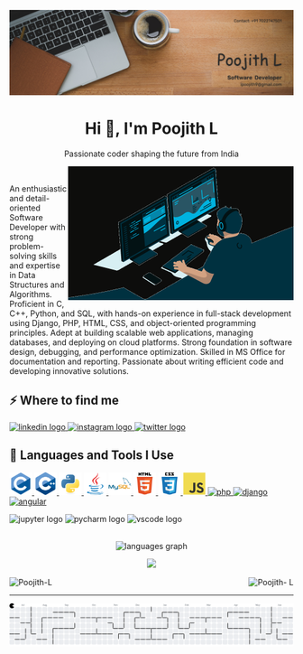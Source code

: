 ![](https://github.com/Poojith-L/Poojith-L/blob/main/Profile%20Banner.png)

<h1 align="center">Hi 👋, I'm Poojith L </h1>
<p align="center">Passionate coder shaping the future from India </p>

<img align="right" alt="coding" width="400" src="https://github.com/Poojith-L/Poojith-L/blob/main/Coding%20GIF.gif"><br/>
<p align="left">An enthusiastic and detail-oriented Software Developer with strong problem-solving skills and expertise in Data Structures and Algorithms. Proficient in C, C++, Python, and SQL, with hands-on experience in full-stack development using Django, PHP, HTML, CSS, and object-oriented programming principles. Adept at building scalable web applications, managing databases, and deploying on cloud platforms. Strong foundation in software design, debugging, and performance optimization. Skilled in MS Office for documentation and reporting. Passionate about writing efficient code and developing innovative solutions.</p>

<h2>⚡️ Where to find me</h2>
<div align="left">
  <a href="https://www.linkedin.com/in/poojith-l-321ba3288/"> 
  <img src="https://raw.githubusercontent.com/maurodesouza/profile-readme-generator/master/src/assets/icons/social/linkedin/default.svg" width="52" height="40" 
  alt="linkedin logo"/> </a>
  <a href="https://www.instagram.com/poojith.l/"> 
  <img src="https://raw.githubusercontent.com/maurodesouza/profile-readme-generator/master/src/assets/icons/social/instagram/default.svg" width="52" height="40" 
  alt="instagram logo"/> </a>
  <a href="https://x.com/poojith_l"> <img src="https://raw.githubusercontent.com/maurodesouza/profile-readme-generator/master/src/assets/icons/social/twitter/default.svg" 
  width="52" height="40" alt="twitter logo"/> </a>
</div>

<h2>🚀 Languages and Tools I Use</h2>
<p align="left">
<a href="https://www.cprogramming.com/" target="_blank" rel="noreferrer"> <img    src="https://raw.githubusercontent.com/devicons/devicon/master/icons/c/c-original.svg" alt="c" width="40" height="40"/> </a> 
<a href="https://www.w3schools.com/cpp/" target="_blank" rel="noreferrer"> <img src="https://raw.githubusercontent.com/devicons/devicon/master/icons/cplusplus/cplusplus-original.svg" alt="cplusplus" width="40" height="40"/> </a> 
<a href="https://www.python.org" target="_blank" rel="noreferrer"> <img src="https://raw.githubusercontent.com/devicons/devicon/master/icons/python/python-original.svg" alt="python" width="40" height="40"/> </a> 
<a href="https://www.java.com" target="_blank" rel="noreferrer"> <img src="https://raw.githubusercontent.com/devicons/devicon/master/icons/java/java-original.svg" alt="java" width="40" height="40"/> </a> 
<a href="https://www.mysql.com/" target="_blank" rel="noreferrer"> <img src="https://raw.githubusercontent.com/devicons/devicon/master/icons/mysql/mysql-original-wordmark.svg" alt="mysql" width="40" height="40"/> </a> 
<a href="https://www.w3.org/html/" target="_blank" rel="noreferrer"> <img src="https://raw.githubusercontent.com/devicons/devicon/master/icons/html5/html5-original-wordmark.svg" alt="html5" width="40" height="40"/> </a>
<a href="https://www.w3schools.com/css/" target="_blank" rel="noreferrer"> <img src="https://raw.githubusercontent.com/devicons/devicon/master/icons/css3/css3-original-wordmark.svg" alt="css3" width="40" height="40"/> </a> 
<a href="https://developer.mozilla.org/en-US/docs/Web/JavaScript" target="_blank" rel="noreferrer"> <img src="https://raw.githubusercontent.com/devicons/devicon/master/icons/javascript/javascript-original.svg" alt="javascript" width="40" height="40"/> </a> 
<a href="https://www.w3schools.com/php/default.asp" target="_blank" rel="noreferrer"> <img src="https://cdn.jsdelivr.net/gh/devicons/devicon/icons/php/php-original.svg" alt="php" width="40" height="40"/> </a>
<a href="https://www.djangoproject.com/" target="_blank" rel="noreferrer"> <img src="https://cdn.worldvectorlogo.com/logos/django.svg" alt="django" width="40" height="40"/> </a> 
<a href="https://angular.io" target="_blank" rel="noreferrer"> <img src="https://angular.io/assets/images/logos/angular/angular.svg" alt="angular" width="40" height="40"/> </a></p>
<p align="left">
  <img src="https://cdn.jsdelivr.net/gh/devicons/devicon/icons/jupyter/jupyter-original.svg" width="40" height="40" alt="jupyter logo" />
  <img src="https://cdn.jsdelivr.net/gh/devicons/devicon/icons/pycharm/pycharm-original.svg" width="40" height="40" alt="pycharm logo" />
  <img src="https://cdn.jsdelivr.net/gh/devicons/devicon/icons/vscode/vscode-original.svg" width="40" height="40" alt="vscode logo" />
</p>
<br/>

<div align="center">
  <img src="https://github-readme-stats.vercel.app/api/top-langs?username=Poojith-L&locale=en&hide_title=false&layout=compact&theme=react&hide_border=true&bg_color=0D1117&card_width=320&langs_count=5&order=2" height="150" alt="languages graph"  />
  
![](https://leetcard.jacoblin.cool/Poojith_L?ext=heatmap)
</div>

<p><img align="left" src="https://github-readme-stats.vercel.app/api?username=Poojith-L&theme=react&hide_border=true&bg_color=0D1117&show_icons=true&locale=en" 
 alt="Poojith-L"/>
 <img align="right" src="https://github-readme-streak-stats.herokuapp.com/?user=Poojith-L&theme=black-ice&hide_border=true&stroke=0000&background=060A0CD0&" alt="Poojith- 
 L" /></p>
<br/>
<hr/>

<div align="center">
  <picture>
    <source media="(prefers-color-scheme: dark)" srcset="https://raw.githubusercontent.com/Poojith-L/Poojith-L/output/pacman-contribution-graph-dark.svg">
    <source media="(prefers-color-scheme: light)" srcset="https://raw.githubusercontent.com/Poojith-L/Poojith-L/output/pacman-contribution-graph.svg">
    <img alt="pacman contribution graph" src="https://raw.githubusercontent.com/Poojith-L/Poojith-L/output/pacman-contribution-graph.svg">
  </picture>
</div>

<!-- <div align="center">

  ![snake gif](https://github.com/Poojith-L/Poojith-L/blob/output/github-snake-dark.svg)
</div> -->
